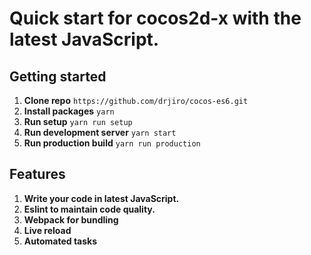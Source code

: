 # Quick start for cocos2d-x with the latest JavaScript.

## Getting started
1. **Clone repo** `https://github.com/drjiro/cocos-es6.git`
2. **Install packages** `yarn`
3. **Run setup** `yarn run setup`
4. **Run development server** `yarn start`
5. **Run production build** `yarn run production`

## Features
1. **Write your code in latest JavaScript.**
2. **Eslint to maintain code quality.**
3. **Webpack for bundling**
4. **Live reload**
5. **Automated tasks**


